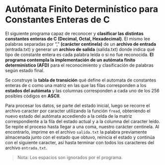 # Autómata Finito Determinístico para Constantes Enteras de C

El siguiente programa capaz de reconocer y **clasificar las distintas constantes enteras de C (Decimal, Octal, Hexadecimal)**. El mismo lee palabras separadas por “,” **(carácter centinela)** de un **archivo de entrada** (entrada.txt) y generar un **archivo de salida** (salida.txt) donde indica qué tipo de constante entera es cada palabra leída o si no fue reconocida. **El programa contempla la implementación de un autómata finito determinístico (AFD)** para el reconocimiento y clasificación de palabras según estado final. 

Se construye la **tabla de transición** qué define el automata de constantes enteras de c como una matriz en las que las filas corresponden a los **estados del autómata** y las columnas corresponden a cada uno de los 256 posibles códigos en **ASCII**. 

Para procesar los datos, se parte del estado inicial, luego se recorre el archivo caracter por caracter utilizando la función `fread`, obteniendo el nuevo estado del autómata accediendo a la celda de la matriz correspondiente a la fila del estado actual y a la columna del caracter leído. Se repite el proceso hasta llegar a una coma, nuestro carácter centinela. Al encontrarlo, imprime en el archivo `salida.txt` la palabra previamente almacenada junto con el estado que obtuvo, reinicia el estado y continúa con el siguiente caracter, así hasta terminar con todos los caracteres del archivo `entrada.txt`.

> Nota: Los espacios son ignorados por el programa. 